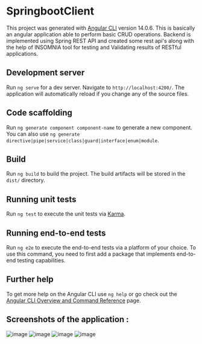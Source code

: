 # SpringbootClient

This project was generated with [Angular CLI](https://github.com/angular/angular-cli) version 14.0.6. This is basically an angular application able to perform basic CRUD operations. Backend is implemented using Spring REST API and created some rest api's along with the help of INSOMNIA tool for testing and Validating results of RESTful applications.

## Development server

Run `ng serve` for a dev server. Navigate to `http://localhost:4200/`. The application will automatically reload if you change any of the source files.

## Code scaffolding

Run `ng generate component component-name` to generate a new component. You can also use `ng generate directive|pipe|service|class|guard|interface|enum|module`.

## Build

Run `ng build` to build the project. The build artifacts will be stored in the `dist/` directory.

## Running unit tests

Run `ng test` to execute the unit tests via [Karma](https://karma-runner.github.io).

## Running end-to-end tests

Run `ng e2e` to execute the end-to-end tests via a platform of your choice. To use this command, you need to first add a package that implements end-to-end testing capabilities.

## Further help

To get more help on the Angular CLI use `ng help` or go check out the [Angular CLI Overview and Command Reference](https://angular.io/cli) page.


## Screenshots of the application :

![image](https://user-images.githubusercontent.com/77354960/179603134-e928435f-47b2-48c2-9914-f7bfb1aaff44.png)
![image](https://user-images.githubusercontent.com/77354960/179602556-0a64caac-fc66-41c8-9d9a-074132112cc9.png)
![image](https://user-images.githubusercontent.com/77354960/179602656-90568443-d5a0-44b8-9862-dc162c297daf.png)
![image](https://user-images.githubusercontent.com/77354960/179602724-81edee8d-89fa-47f7-a94b-18c1132520c5.png)


